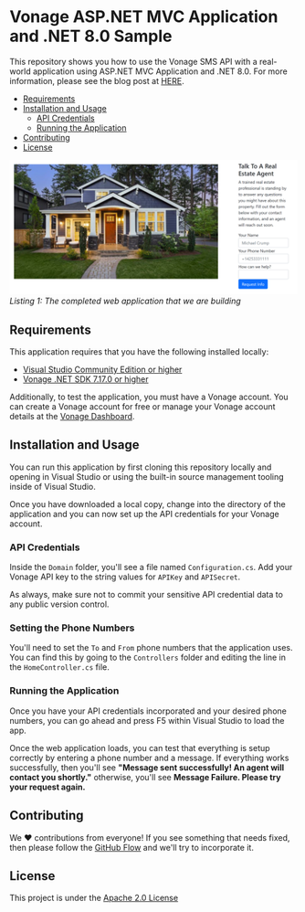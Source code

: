 # Vonage ASP.NET MVC Application and .NET 8.0 Sample

This repository shows you how to use the Vonage SMS API with a real-world application using ASP.NET MVC Application and .NET 8.0. For more information, please see the blog post at [HERE](https://developer.vonage.com/en/blog/build-an-asp-net-mvc-app-to-send-sms-messages).

* [Requirements](#requirements)
* [Installation and Usage](#installation-and-usage)
  * [API Credentials](#api-credentials)
  * [Running the Application](#running-the-application)
* [Contributing](#contributing)
* [License](#license)

![Vonage Config](./demo.png)
*Listing 1: The completed web application that we are building*

## Requirements

This application requires that you have the following installed locally:

* [Visual Studio Community Edition or higher](https://visualstudio.microsoft.com/)
* [Vonage .NET SDK 7.17.0 or higher](https://www.nuget.org/packages/Vonage/)

Additionally, to test the application, you must have a Vonage account. You can create a Vonage account for free or manage your Vonage account details at the [Vonage Dashboard](https://developer.vonage.com).

## Installation and Usage

You can run this application by first cloning this repository locally and opening in Visual Studio or using the built-in source management tooling inside of Visual Studio. 

Once you have downloaded a local copy, change into the directory of the application and you can now set up the API credentials for your Vonage account.

### API Credentials

Inside the `Domain` folder, you'll see a file named `Configuration.cs`. Add your Vonage API key to the string values for `APIKey` and `APISecret`. 

As always, make sure not to commit your sensitive API credential data to any public version control. 

### Setting the Phone Numbers

You'll need to set the `To` and `From` phone numbers that the application uses. You can find this by going to the `Controllers` folder and editing the line in the `HomeController.cs` file. 

### Running the Application

Once you have your API credentials incorporated and your desired phone numbers, you can go ahead and press F5 within Visual Studio to load the app. 

Once the web application loads, you can test that everything is setup correctly by entering a phone number and a message. If everything works successfully, then you'll see **"Message sent successfully! An agent will contact you shortly."** otherwise, you'll see **Message Failure. Please try your request again.**

## Contributing

We ❤️ contributions from everyone! If you see something that needs fixed, then please follow the [GitHub Flow](https://guides.github.com/introduction/flow/index.html) and we'll try to incorporate it.

## License

This project is under the [Apache 2.0 License](LICENSE)


